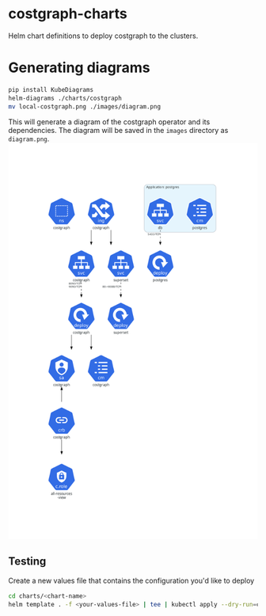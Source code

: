 # costgraph-charts
Helm chart definitions to deploy costgraph to the clusters.


# Generating diagrams
```bash
pip install KubeDiagrams
helm-diagrams ./charts/costgraph
mv local-costgraph.png ./images/diagram.png
```
This will generate a diagram of the costgraph operator and its dependencies. The diagram will be saved in the `images` directory as `diagram.png`.
![](images/diagram.png)

## Testing
Create a new values file that contains the configuration you'd like to deploy

```bash
cd charts/<chart-name>
helm template . -f <your-values-file> | tee | kubectl apply --dry-run=client -f -
```